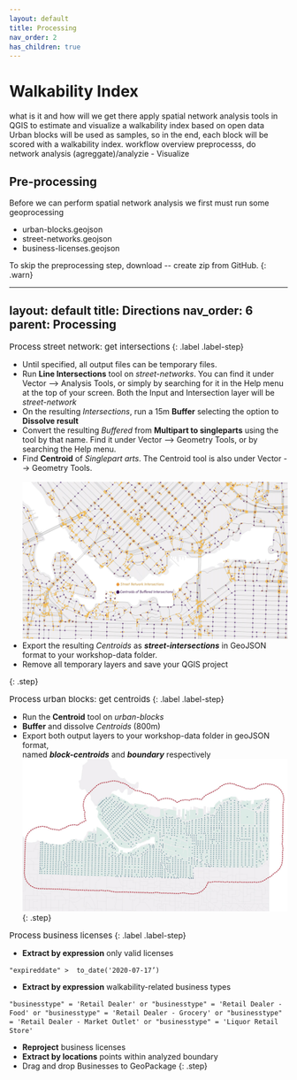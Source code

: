 ```yaml
---
layout: default
title: Processing
nav_order: 2
has_children: true
---
```

# Walkability Index
what is it and how will we get there
apply spatial network analysis tools in QGIS to estimate and visualize a walkability index based on open data
Urban blocks will be used as samples, so in the end, each block will be scored with a walkability index.
workflow overview 
preprocesss, do network analysis (agreggate)/analyzie - Visualize 


## Pre-processing 
Before we can perform spatial network analysis we first must run some geoprocessing 


- urban-blocks.geojson
- street-networks.geojson
- business-licenses.geojson

To skip the preprocessing step, download -- create zip from GitHub.
{: .warn}

---
layout: default
title: Directions
nav_order: 6
parent: Processing
---

<span style="font-size:15px;"> Process street network: get intersections</span> 
{: .label .label-step}

* Until specified, all output files can be temporary files. 
* Run **Line Intersections** tool on <i>street-networks</i>. You can find it under Vector --> Analysis Tools, or simply by searching for it in the Help menu at the top of your screen. Both the Input and Intersection layer will be <i>street-network</i>
* On the resulting <i>Intersections</i>, run a 15m <b>Buffer</b> selecting the option to **Dissolve result** 
* Convert  the resulting <i>Buffered</i> from <b>Multipart to singleparts</b> using the tool by that name. Find it under Vector --> Geometry Tools, or by searching the Help menu. 
* Find <b>Centroid</b> of <i>Singlepart arts</i>. The Centroid tool is also under Vector --> Geometry Tools. <br><br>
![intersections-vs-centroids](./images/intersections-vs-centroids_20230219.jpg)
* Export the resulting <i>Centroids</i> as ***street-intersections*** in GeoJSON format to your workshop-data folder.
* Remove all temporary layers and save your QGIS project
<!-- * <b>Extract by locations</b> intersections (within boundary unce. boundary isnt aerial buffer? if so, would have had to find centroids of intersections within that area - this step is unclear whether it wants intersections or buffer centroids - going with centroids for now) maybe can just skip this?  -->
{: .step}


<span style="font-size:15px;"> Process urban blocks: get centroids</span> 
{: .label .label-step}

* Run the <b>Centroid</b> tool on *urban-blocks*
* <b>Buffer</b> and dissolve <i>Centroids</i> (800m)
* Export both output layers to your workshop-data folder in geoJSON format,<br> 
 named ***block-centroids*** and ***boundary*** respectively 
![Preprocess samples](./images/block-centroids_20230220.jpg)
{: .step}


<span style="font-size:15px;"> Process business licenses</span> 
{: .label .label-step}
* <b>Extract by expression</b> only valid licenses
```
"expireddate" >  to_date('2020-07-17’)
```
* <b>Extract by expression</b> walkability-related business types
```
"businesstype" = 'Retail Dealer' or "businesstype" = 'Retail Dealer - Food' or "businesstype" = 'Retail Dealer - Grocery' or "businesstype" = 'Retail Dealer - Market Outlet' or "businesstype" = 'Liquor Retail Store'
```
* <b>Reproject</b> business licenses
* <b>Extract by locations</b> points within analyzed boundary
* Drag and drop Businesses to GeoPackage
{: .step}
